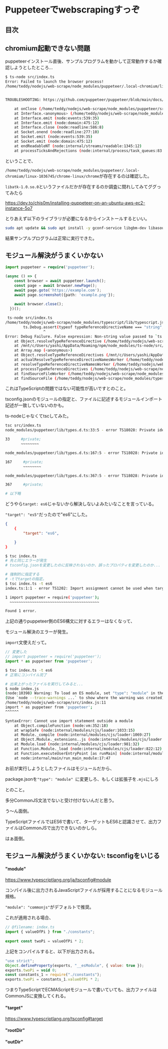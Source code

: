 # Puppeteerでwebscrapingすっぞ

## 目次

## chromium起動できない問題

puppeteerインストール直後、サンプルプログラムを動かして正常動作するか確認しようとしたところ...

```bash
$ ts-node src/index.ts
Error: Failed to launch the browser process!
/home/teddy/nodejs/web-scrape/node_modules/puppeteer/.local-chromium/linux-1036745/chrome-linux/chrome: error while loading shared libraries: libatk-1.0.so.0: cannot open shared object file: No such file or directory


TROUBLESHOOTING: https://github.com/puppeteer/puppeteer/blob/main/docs/troubleshooting.md

    at onClose (/home/teddy/nodejs/web-scrape/node_modules/puppeteer/src/node/BrowserRunner.ts:306:9)
    at Interface.<anonymous> (/home/teddy/nodejs/web-scrape/node_modules/puppeteer/src/node/BrowserRunner.ts:292:16)
    at Interface.emit (node:events:539:35)
    at Interface.emit (node:domain:475:12)
    at Interface.close (node:readline:586:8)
    at Socket.onend (node:readline:277:10)
    at Socket.emit (node:events:539:35)
    at Socket.emit (node:domain:475:12)
    at endReadableNT (node:internal/streams/readable:1345:12)
    at processTicksAndRejections (node:internal/process/task_queues:83:21)
```

ということで、

`/home/teddy/nodejs/web-scrape/node_modules/puppeteer/.local-chromium/linux-1036745/chrome-linux/chrome`が存在するのは確認した。

`libatk-1.0.so.0`というファイルだかが存在するのか調査に間れしてみてググってみたら

https://dev.to/chis0m/installing-puppeteer-on-an-ubuntu-aws-ec2-instance-5o7

とりあえず以下のライブラリが必要になるからインストールするといい。

```bash
sudo apt update && sudo apt install -y gconf-service libgbm-dev libasound2 libatk1.0-0 libc6 libcairo2 libcups2 libdbus-1-3 libexpat1 libfontconfig1 libgcc1 libgconf-2-4 libgdk-pixbuf2.0-0 libglib2.0-0 libgtk-3-0 libnspr4 libpango-1.0-0 libpangocairo-1.0-0 libstdc++6 libx11-6 libx11-xcb1 libxcb1 libxcomposite1 libxcursor1 libxdamage1 libxext6 libxfixes3 libxi6 libxrandr2 libxrender1 libxss1 libxtst6 ca-certificates fonts-liberation libappindicator1 libnss3 lsb-release xdg-utils wget

```

結果サンプルプログラムは正常に実行できた。

## モジュール解決がうまくいかない

```TypeScript
import puppeteer = require('puppeteer');

(async () => {
    const browser = await puppeteer.launch();
    const page = await browser.newPage();
    await page.goto('https://example.com');
    await page.screenshot({path: 'example.png'});
  
    await browser.close();
  })();
```

```bash
 ts-node src/index.ts
/home/teddy/nodejs/web-scrape/node_modules/typescript/lib/typescript.js:43192
        ts.Debug.assert(typeof typeReferenceDirectiveName === "string", "Non-string value passed to `ts.resolveTypeReferenceDirective`, likely by a wrapping package working with an outdated `resolveTypeReferenceDirectives` signature. This is probably not a problem in TS itself.");
                 ^
Error: Debug Failure. False expression: Non-string value passed to `ts.resolveTypeReferenceDirective`, likely by a wrapping package working with an outdated `resolveTypeReferenceDirectives` signature. This is probably not a problem in TS itself.
    at Object.resolveTypeReferenceDirective (/home/teddy/nodejs/web-scrape/node_modules/typescript/lib/typescript.js:43192:18)
    at /mnt/c/Users/yashi/AppData/Roaming/npm/node_modules/ts-node/src/resolver-functions.ts:131:51
    at Array.map (<anonymous>)
    at Object.resolveTypeReferenceDirectives (/mnt/c/Users/yashi/AppData/Roaming/npm/node_modules/ts-node/src/resolver-functions.ts:130:31)
    at actualResolveTypeReferenceDirectiveNamesWorker (/home/teddy/nodejs/web-scrape/node_modules/typescript/lib/typescript.js:118205:163)
    at resolveTypeReferenceDirectiveNamesWorker (/home/teddy/nodejs/web-scrape/node_modules/typescript/lib/typescript.js:118505:26)
    at processTypeReferenceDirectives (/home/teddy/nodejs/web-scrape/node_modules/typescript/lib/typescript.js:120002:31)
    at findSourceFileWorker (/home/teddy/nodejs/web-scrape/node_modules/typescript/lib/typescript.js:119887:21)
    at findSourceFile (/home/teddy/nodejs/web-scrape/node_modules/typescript/lib/typescript.js:119739:26)
```

これはTypeScriptの問題ではない可能性が高いですとのこと。

tsconfig.jsonのモジュールの指定と、ファイルに記述するモジュールインポート記述が一致していないのかも。

ts-nodeじゃなくてtscしてみた。

```bash
tsc src/index.ts
node_modules/puppeteer/lib/types.d.ts:33:5 - error TS18028: Private identifiers are only available when targeting ECMAScript 2015 and higher.

33     #private;
       ~~~~~~~~

node_modules/puppeteer/lib/types.d.ts:167:5 - error TS18028: Private identifiers are only available when targeting ECMAScript 2015 and higher.

167     #private;
        ~~~~~~~~

node_modules/puppeteer/lib/types.d.ts:367:5 - error TS18028: Private identifiers are only available when targeting ECMAScript 2015 and higher.

367     #private;

# 以下略
```

どうやら`target: es6`じゃないから解決しないよみたいなことを言っている。

`"target": "es5"`だったので"es6"にした。

```JSON
{
    {
        "target": "es6",

    }
}
```


```bash
$ tsc index.ts
# 先と同じエラーが発生
# tsconfig.jsonを変更したのに反映されないのか、誤ったプロパティを変更したのか...

# 強制的に指定する
# -tでtargetの指定。
$ tsc index.ts -t es6
index.ts:1:1 - error TS1202: Import assignment cannot be used when targeting ECMAScript modules. Consider using 'import * as ns from "mod"', 'import {a} from "mod"', 'import d from "mod"', or another module format instead.

1 import puppeteer = require('puppeteer');
  ~~~~~~~~~~~~~~~~~~~~~~~~~~~~~~~~~~~~~~~~

Found 1 error.
```

上記の通りpuppeteer側のES6構文に対するエラーはなくなって、

モジュール解決のエラーが発生。

`import`文使えだって。

```TypeScript
// 変更した
// import puppeteer = require('puppeteer');
import * as puppeteer from 'puppeteer';
```

```bash
$ tsc index.ts -t es6
# 正常にコンパイル完了

# 出来上がったファイルを実行してみると...
$ node index.js
(node:10398) Warning: To load an ES module, set "type": "module" in the package.json or use the .mjs extension.
(Use `node --trace-warnings ...` to show where the warning was created)
/home/teddy/nodejs/web-scrape/src/index.js:11
import * as puppeteer from 'puppeteer';
^^^^^^

SyntaxError: Cannot use import statement outside a module
    at Object.compileFunction (node:vm:352:18)
    at wrapSafe (node:internal/modules/cjs/loader:1033:15)
    at Module._compile (node:internal/modules/cjs/loader:1069:27)
    at Object.Module._extensions..js (node:internal/modules/cjs/loader:1159:10)
    at Module.load (node:internal/modules/cjs/loader:981:32)
    at Function.Module._load (node:internal/modules/cjs/loader:822:12)
    at Function.executeUserEntryPoint [as runMain] (node:internal/modules/run_main:77:12)
    at node:internal/main/run_main_module:17:47
```

お前が実行しようとしたファイルはモジュールだから、

package.jsonを`"type": "module" `に変更しろ、もしくは拡張子を`.mjs`にしろ

とのこと。

多分CommonJS文法でないと受け付けないんだと思う。

う～ん面倒。

TypeScriptファイルではES6で書いて、ターゲットもES6と認識させて、出力ファイルはCommonJSで出力できないのかしら。

はぁ面倒。

## モジュール解決がうまくいかない: tsconfigをいじる

#### "module"

https://www.typescriptlang.org/ja/tsconfig#module

コンパイル後に出力されるJavaScriptファイルが採用することになるモジュール規格。

`"module": "commonjs"`がデフォルトで推奨。

これが適用される場合、

```TypeScript
// @filename: index.ts
import { valueOfPi } from "./constants";
 
export const twoPi = valueOfPi * 2;
```
上記をコンパイルすると、以下が出力される。

```JavaScript
"use strict";
Object.defineProperty(exports, "__esModule", { value: true });
exports.twoPi = void 0;
const constants_1 = require("./constants");
exports.twoPi = constants_1.valueOfPi * 2;
```

つまりTypeScriptでECMAScriptモジュールで書いていても、出力ファイルはCommonJSに変換してくれる。

#### "target"

https://www.typescriptlang.org/tsconfig#target

#### "rootDir"

#### "outDir"
